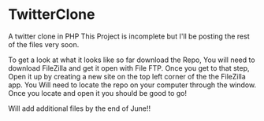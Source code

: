 # TwitterClone
A twitter clone in PHP
This Project is incomplete but I'll be posting the rest of the files very soon.

To get a look at what it looks like so far download the Repo, You will need to download FileZilla and get it open with File FTP.
Once you get to that step, Open it up by creating a new site on the top left corner of the the FileZilla app. You Will need to locate the repo on your computer through the window. Once you locate and open it you should be good to go! 


Will add additional files by the end of June!!
